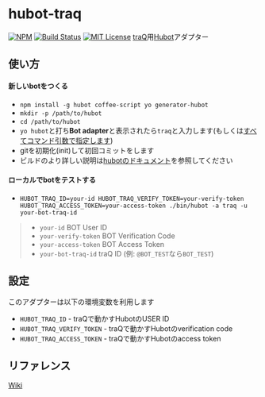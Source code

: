 # hubot-traq
[![NPM](https://nodei.co/npm/hubot-traq.png)](https://nodei.co/npm/hubot-traq/) [![Build Status](https://travis-ci.org/sapphi-red/hubot-traq.svg?branch=master)](https://travis-ci.org/sapphi-red/hubot-traq) [![MIT License](http://img.shields.io/badge/license-MIT-blue.svg?style=flat)](LICENSE)
[traQ][]用[Hubot][]アダプター

## 使い方

#### 新しいbotをつくる

- `npm install -g hubot coffee-script yo generator-hubot`
- `mkdir -p /path/to/hubot`
- `cd /path/to/hubot`
- `yo hubot`と打ち**Bot adapter**と表示されたら`traq`と入力します(もしくは[すべてコマンド引数で指定します][cmd-docs])
- gitを初期化(init)して初回コミットをします
- ビルドのより詳しい説明は[hubotのドキュメント][docs]を参照してください

#### ローカルでbotをテストする

- `HUBOT_TRAQ_ID=your-id HUBOT_TRAQ_VERIFY_TOKEN=your-verify-token HUBOT_TRAQ_ACCESS_TOKEN=your-access-token ./bin/hubot -a traq -u your-bot-traq-id`

> - `your-id` BOT User ID
> - `your-verify-token` BOT Verification Code
> - `your-access-token` BOT Access Token
> - `your-bot-traq-id` traQ ID (例: `@BOT_TEST`なら`BOT_TEST`)

## 設定
このアダプターは以下の環境変数を利用します

- `HUBOT_TRAQ_ID` - traQで動かすHubotのUSER ID
- `HUBOT_TRAQ_VERIFY_TOKEN` - traQで動かすHubotのverification code
- `HUBOT_TRAQ_ACCESS_TOKEN` - traQで動かすHubotのaccess token

## リファレンス
[Wiki][]

[traQ]: https://github.com/traPtitech/traQ/
[Hubot]: https://hubot.github.com/
[cmd-docs]: https://hubot.github.com/docs/
[docs]: https://github.com/github/hubot/tree/master/docs
[Wiki]: https://github.com/sapphi-red/hubot-traq/wiki
